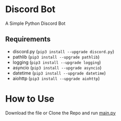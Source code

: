 # Discord Bot
A Simple Python Discord Bot 

## Requirements
- discord.py (`pip3 install --upgrade discord.py`)
- pathlib (`pip3 install --upgrade pathlib`)
- logging (`pip3 install --upgrade logging`)
- asyncio (`pip3 install --upgrade asyncio`)
- datetime (`pip3 install --upgrade datetime`)
- aiohttp (`pip3 install --upgrade aiohttp`)

# How to Use  
Download the file or Clone the Repo and run [main.py](https://github.com/TurtleHelm/Discord-Bot/blob/main/main.py)  

